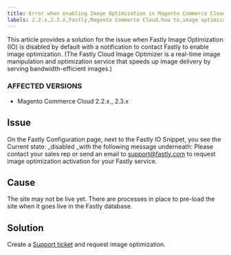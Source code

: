 ```yaml
---
title: Error when enabling Image Optimization in Magento Commerce Cloud
labels: 2.2.x,2.3.x,Fastly,Magento Commerce Cloud,how to,image optimization
---
```


This article provides a solution for the issue when Fastly Image Optimization (IO) is disabled by default with a notification to contact Fastly to enable image optimization. (The Fastly Cloud Image Optimizer is a real-time image manipulation and optimization service that speeds up image delivery by serving bandwidth-efficient images.)

### AFFECTED VERSIONS

* Magento Commerce Cloud 2.2.x., 2.3.x

## Issue

On the Fastly Configuration page, next to the Fastly IO Snippet, you see the Current state: _disabled _with the following message underneath: Please contact your sales rep or send an email to [support@fastly.com](mailto:support@fastly) to request image optimization activation for your Fastly service.

## Cause

The site may not be live yet. There are processes in place to pre-load the site when it goes live in the Fastly database.

## Solution

Create a [Support ticket](https://support.magento.com/hc/en-us/articles/360019088251) and request image optimization.